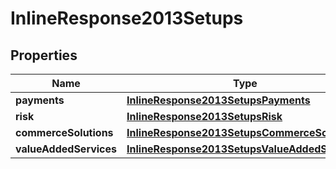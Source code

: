 
# InlineResponse2013Setups

## Properties
Name | Type | Description | Notes
------------ | ------------- | ------------- | -------------
**payments** | [**InlineResponse2013SetupsPayments**](InlineResponse2013SetupsPayments.md) |  |  [optional]
**risk** | [**InlineResponse2013SetupsRisk**](InlineResponse2013SetupsRisk.md) |  |  [optional]
**commerceSolutions** | [**InlineResponse2013SetupsCommerceSolutions**](InlineResponse2013SetupsCommerceSolutions.md) |  |  [optional]
**valueAddedServices** | [**InlineResponse2013SetupsValueAddedServices**](InlineResponse2013SetupsValueAddedServices.md) |  |  [optional]




